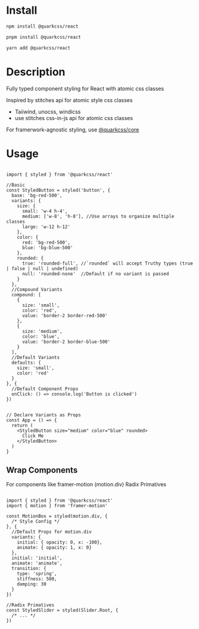 # Install

```bash
npm install @quarkcss/react

pnpm install @quarkcss/react

yarn add @quarkcss/react
```

# Description

Fully typed component styling for React with atomic css classes

Inspired by stitches api for atomic style css classes
  - Taiiwind, unocss, windicss
  - use stitches css-in-js api for atomic css classes

For framerwork-agnostic styling, use [@quarkcss/core](...)

# Usage

```tsx

import { styled } from '@quarkcss/react'

//Basic
const StyledButton = styled('button', {
  base: 'bg-red-500',
  variants: {
    size: {
      small: 'w-4 h-4',
      medium: ['w-8', 'h-8'], //Use arrays to organize multiple classes
      large: 'w-12 h-12'
    },
    color: {
      red: 'bg-red-500',
      blue: 'bg-blue-500'
    },
    rounded: {
      true: 'rounded-full', //`rounded` will accept Truthy types (true | false | null | undefined)
      null: 'rounded-none'  //Default if no variant is passed
    }
  },
  //Compound Variants
  compound: [
    {
      size: 'small',
      color: 'red',
      value: 'border-2 border-red-500'
    },
    {
      size: 'medium',
      color: 'blue',
      value: 'border-2 border-blue-500'
    }
  ],
  //Default Variants
  defaults: {
    size: 'small',
    color: 'red'
  }
}, {
  //Default Component Props 
  onClick: () => console.log('Button is clicked')
})


// Declare Variants as Props
const App = () => {
  return (
    <StyledButton size="medium" color="blue" rounded>
      Click Me
    </StyledButton>
  )
}

```


## Wrap Components

For components like framer-motion (motion.div) 
Radix Primatives

```tsx

import { styled } from '@quarkcss/react'
import { motion } from 'framer-motion'

const MotionBox = styled(motion.div, {
  /* Style Config */
}, {
  //Default Props for motion.div
  variants: {
    initial: { opacity: 0, x: -100},
    animate: { opacity: 1, x: 0}
  },
  initial: 'initial',
  animate: 'animate',
  transition: {
    type: 'spring',
    stiffness: 500,
    damping: 30
  }
})

//Radix Primatives
const StyledSlider = styled(Slider.Root, {
  /* ... */
})



```



